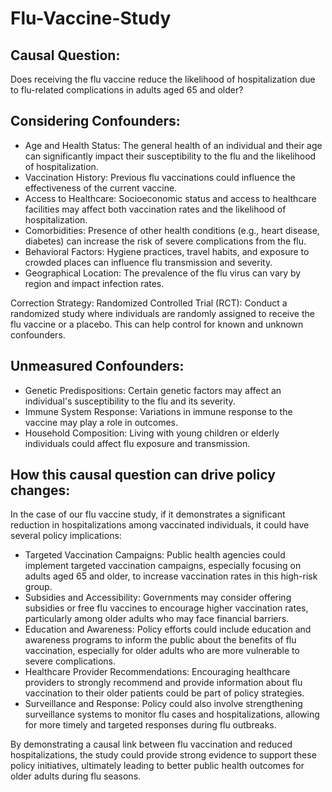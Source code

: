 # Flu-Vaccine-Study

## Causal Question:
Does receiving the flu vaccine reduce the likelihood of hospitalization due to flu-related complications in adults aged 65 and older?

## Considering Confounders:
- Age and Health Status: The general health of an individual and their age can significantly impact their susceptibility to the flu and the likelihood of hospitalization.
- Vaccination History: Previous flu vaccinations could influence the effectiveness of the current vaccine.
- Access to Healthcare: Socioeconomic status and access to healthcare facilities may affect both vaccination rates and the likelihood of hospitalization.
- Comorbidities: Presence of other health conditions (e.g., heart disease, diabetes) can increase the risk of severe complications from the flu.
- Behavioral Factors: Hygiene practices, travel habits, and exposure to crowded places can influence flu transmission and severity.
- Geographical Location: The prevalence of the flu virus can vary by region and impact infection rates.

Correction Strategy:
Randomized Controlled Trial (RCT): Conduct a randomized study where individuals are randomly assigned to receive the flu vaccine or a placebo. This can help control for known and unknown confounders.

## Unmeasured Confounders:
- Genetic Predispositions: Certain genetic factors may affect an individual's susceptibility to the flu and its severity.
- Immune System Response: Variations in immune response to the vaccine may play a role in outcomes.
- Household Composition: Living with young children or elderly individuals could affect flu exposure and transmission.

## How this causal question can drive policy changes:

In the case of our flu vaccine study, if it demonstrates a significant reduction in hospitalizations among vaccinated individuals, it could have several policy implications:

- Targeted Vaccination Campaigns: Public health agencies could implement targeted vaccination campaigns, especially focusing on adults aged 65 and older, to increase vaccination rates in this high-risk group.
- Subsidies and Accessibility: Governments may consider offering subsidies or free flu vaccines to encourage higher vaccination rates, particularly among older adults who may face financial barriers.
- Education and Awareness: Policy efforts could include education and awareness programs to inform the public about the benefits of flu vaccination, especially for older adults who are more vulnerable to severe complications.
- Healthcare Provider Recommendations: Encouraging healthcare providers to strongly recommend and provide information about flu vaccination to their older patients could be part of policy strategies.
- Surveillance and Response: Policy could also involve strengthening surveillance systems to monitor flu cases and hospitalizations, allowing for more timely and targeted responses during flu outbreaks.

By demonstrating a causal link between flu vaccination and reduced hospitalizations, the study could provide strong evidence to support these policy initiatives, ultimately leading to better public health outcomes for older adults during flu seasons.
